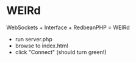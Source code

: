 WEIRd
=====

WebSockets + Interface + RedbeanPHP = WEIRd

- run server.php
- browse to index.html
- click "Connect" (should turn green!)

